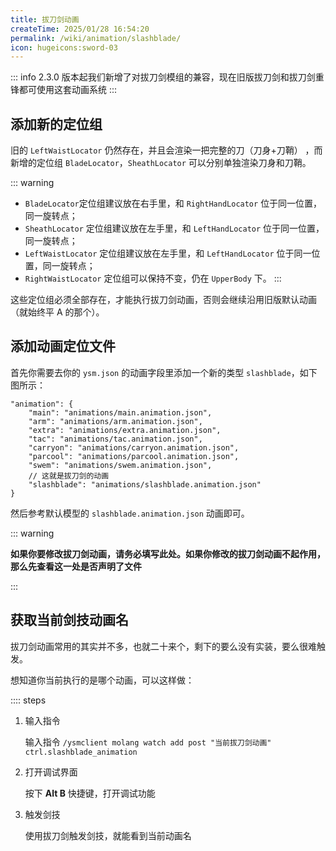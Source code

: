```yaml
---
title: 拔刀剑动画
createTime: 2025/01/28 16:54:20
permalink: /wiki/animation/slashblade/
icon: hugeicons:sword-03
---
```


::: info
2.3.0 版本起我们新增了对拔刀剑模组的兼容，现在旧版拔刀剑和拔刀剑重锋都可使用这套动画系统
:::

## 添加新的定位组

旧的 `LeftWaistLocator` 仍然存在，并且会渲染一把完整的刀（刀身+刀鞘） ，而新增的定位组 `BladeLocator`，`SheathLocator`
可以分别单独渲染刀身和刀鞘。

::: warning

- `BladeLocator`定位组建议放在右手里，和 `RightHandLocator` 位于同一位置，同一旋转点；
- `SheathLocator` 定位组建议放在左手里，和 `LeftHandLocator` 位于同一位置，同一旋转点；
- `LeftWaistLocator` 定位组建议放在左手里，和 `LeftHandLocator` 位于同一位置，同一旋转点；
- `RightWaistLocator` 定位组可以保持不变，仍在 `UpperBody` 下。
  :::

这些定位组必须全部存在，才能执行拔刀剑动画，否则会继续沿用旧版默认动画（就始终平 A 的那个）。

## 添加动画定位文件

首先你需要去你的 `ysm.json` 的动画字段里添加一个新的类型 `slashblade`，如下图所示：

```jsonc {10}
"animation": {
    "main": "animations/main.animation.json",
    "arm": "animations/arm.animation.json",
    "extra": "animations/extra.animation.json",
    "tac": "animations/tac.animation.json",
    "carryon": "animations/carryon.animation.json",
    "parcool": "animations/parcool.animation.json",
    "swem": "animations/swem.animation.json",
    // 这就是拔刀剑的动画
    "slashblade": "animations/slashblade.animation.json"
}
```

然后参考默认模型的 `slashblade.animation.json` 动画即可。

::: warning

**如果你要修改拔刀剑动画，请务必填写此处。如果你修改的拔刀剑动画不起作用，那么先查看这一处是否声明了文件**

:::

## 获取当前剑技动画名

拔刀剑动画常用的其实并不多，也就二十来个，剩下的要么没有实装，要么很难触发。

想知道你当前执行的是哪个动画，可以这样做：

:::: steps
1. 输入指令

   输入指令 `/ysmclient molang watch add post "当前拔刀剑动画" ctrl.slashblade_animation `

2. 打开调试界面

   按下 **Alt B** 快捷键，打开调试功能

3. 触发剑技

   使用拔刀剑触发剑技，就能看到当前动画名
